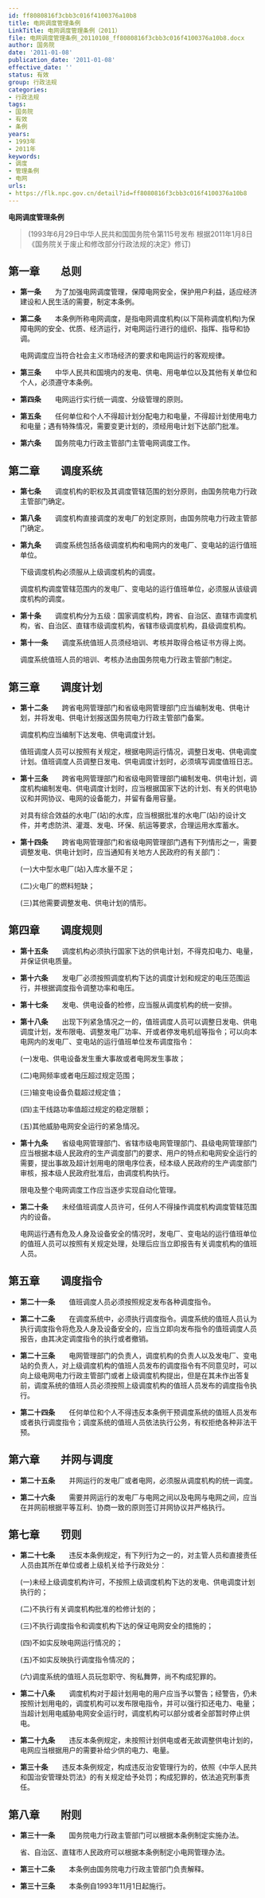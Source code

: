 ```yaml
---
id: ff8080816f3cbb3c016f4100376a10b8
title: 电网调度管理条例
LinkTitle: 电网调度管理条例（2011）
file: 电网调度管理条例_20110108_ff8080816f3cbb3c016f4100376a10b8.docx
author: 国务院
date: '2011-01-08'
publication_date: '2011-01-08'
effective_date: ''
status: 有效
group: 行政法规
categories:
- 行政法规
tags:
- 国务院
- 有效
- 条例
years:
- 1993年
- 2011年
keywords:
- 调度
- 管理条例
- 电网
urls:
- https://flk.npc.gov.cn/detail?id=ff8080816f3cbb3c016f4100376a10b8
---
```


**电网调度管理条例**

> (1993年6月29日中华人民共和国国务院令第115号发布 根据2011年1月8日《国务院关于废止和修改部分行政法规的决定》修订)

## 第一章　　总则

- **第一条**　　为了加强电网调度管理，保障电网安全，保护用户利益，适应经济建设和人民生活的需要，制定本条例。

- **第二条**　　本条例所称电网调度，是指电网调度机构(以下简称调度机构)为保障电网的安全、优质、经济运行，对电网运行进行的组织、指挥、指导和协调。

  电网调度应当符合社会主义市场经济的要求和电网运行的客观规律。

- **第三条**　　中华人民共和国境内的发电、供电、用电单位以及其他有关单位和个人，必须遵守本条例。

- **第四条**　　电网运行实行统一调度、分级管理的原则。

- **第五条**　　任何单位和个人不得超计划分配电力和电量，不得超计划使用电力和电量；遇有特殊情况，需要变更计划的，须经用电计划下达部门批准。

- **第六条**　　国务院电力行政主管部门主管电网调度工作。

## 第二章　　调度系统

- **第七条**　　调度机构的职权及其调度管辖范围的划分原则，由国务院电力行政主管部门确定。

- **第八条**　　调度机构直接调度的发电厂的划定原则，由国务院电力行政主管部门确定。

- **第九条**　　调度系统包括各级调度机构和电网内的发电厂、变电站的运行值班单位。

  下级调度机构必须服从上级调度机构的调度。

  调度机构调度管辖范围内的发电厂、变电站的运行值班单位，必须服从该级调度机构的调度。

- **第十条**　　调度机构分为五级：国家调度机构，跨省、自治区、直辖市调度机构，省、自治区、直辖市级调度机构，省辖市级调度机构，县级调度机构。

- **第十一条**　　调度系统值班人员须经培训、考核并取得合格证书方得上岗。

  调度系统值班人员的培训、考核办法由国务院电力行政主管部门制定。

## 第三章　　调度计划

- **第十二条**　　跨省电网管理部门和省级电网管理部门应当编制发电、供电计划，并将发电、供电计划报送国务院电力行政主管部门备案。

  调度机构应当编制下达发电、供电调度计划。

  值班调度人员可以按照有关规定，根据电网运行情况，调整日发电、供电调度计划。值班调度人员调整日发电、供电调度计划时，必须填写调度值班日志。

- **第十三条**　　跨省电网管理部门和省级电网管理部门编制发电、供电计划，调度机构编制发电、供电调度计划时，应当根据国家下达的计划、有关的供电协议和并网协议、电网的设备能力，并留有备用容量。

  对具有综合效益的水电厂(站)的水库，应当根据批准的水电厂(站)的设计文件，并考虑防洪、灌溉、发电、环保、航运等要求，合理运用水库蓄水。

- **第十四条**　　跨省电网管理部门和省级电网管理部门遇有下列情形之一，需要调整发电、供电计划时，应当通知有关地方人民政府的有关部门：

  (一)大中型水电厂(站)入库水量不足；

  (二)火电厂的燃料短缺；

  (三)其他需要调整发电、供电计划的情形。

## 第四章　　调度规则

- **第十五条**　　调度机构必须执行国家下达的供电计划，不得克扣电力、电量，并保证供电质量。

- **第十六条**　　发电厂必须按照调度机构下达的调度计划和规定的电压范围运行，并根据调度指令调整功率和电压。

- **第十七条**　　发电、供电设备的检修，应当服从调度机构的统一安排。

- **第十八条**　　出现下列紧急情况之一的，值班调度人员可以调整日发电、供电调度计划，发布限电、调整发电厂功率、开或者停发电机组等指令；可以向本电网内的发电厂、变电站的运行值班单位发布调度指令：

  (一)发电、供电设备发生重大事故或者电网发生事故；

  (二)电网频率或者电压超过规定范围；

  (三)输变电设备负载超过规定值；

  (四)主干线路功率值超过规定的稳定限额；

  (五)其他威胁电网安全运行的紧急情况。

- **第十九条**　　省级电网管理部门、省辖市级电网管理部门、县级电网管理部门应当根据本级人民政府的生产调度部门的要求、用户的特点和电网安全运行的需要，提出事故及超计划用电的限电序位表，经本级人民政府的生产调度部门审核，报本级人民政府批准后，由调度机构执行。

  限电及整个电网调度工作应当逐步实现自动化管理。

- **第二十条**　　未经值班调度人员许可，任何人不得操作调度机构调度管辖范围内的设备。

  电网运行遇有危及人身及设备安全的情况时，发电厂、变电站的运行值班单位的值班人员可以按照有关规定处理，处理后应当立即报告有关调度机构的值班人员。

## 第五章　　调度指令

- **第二十一条**　　值班调度人员必须按照规定发布各种调度指令。

- **第二十二条**　　在调度系统中，必须执行调度指令。调度系统的值班人员认为执行调度指令将危及人身及设备安全的，应当立即向发布指令的值班调度人员报告，由其决定调度指令的执行或者撤销。

- **第二十三条**　　电网管理部门的负责人，调度机构的负责人以及发电厂、变电站的负责人，对上级调度机构的值班人员发布的调度指令有不同意见时，可以向上级电网电力行政主管部门或者上级调度机构提出，但是在其未作出答复前，调度系统的值班人员必须按照上级调度机构的值班人员发布的调度指令执行。

- **第二十四条**　　任何单位和个人不得违反本条例干预调度系统的值班人员发布或者执行调度指令；调度系统的值班人员依法执行公务，有权拒绝各种非法干预。

## 第六章　　并网与调度

- **第二十五条**　　并网运行的发电厂或者电网，必须服从调度机构的统一调度。

- **第二十六条**　　需要并网运行的发电厂与电网之间以及电网与电网之间，应当在并网前根据平等互利、协商一致的原则签订并网协议并严格执行。

## 第七章　　罚则

- **第二十七条**　　违反本条例规定，有下列行为之一的，对主管人员和直接责任人员由其所在单位或者上级机关给予行政处分：

  (一)未经上级调度机构许可，不按照上级调度机构下达的发电、供电调度计划执行的；

  (二)不执行有关调度机构批准的检修计划的；

  (三)不执行调度指令和调度机构下达的保证电网安全的措施的；

  (四)不如实反映电网运行情况的；

  (五)不如实反映执行调度指令情况的；

  (六)调度系统的值班人员玩忽职守、徇私舞弊，尚不构成犯罪的。

- **第二十八条**　　调度机构对于超计划用电的用户应当予以警告；经警告，仍未按照计划用电的，调度机构可以发布限电指令，并可以强行扣还电力、电量；当超计划用电威胁电网安全运行时，调度机构可以部分或者全部暂时停止供电。

- **第二十九条**　　违反本条例规定，未按照计划供电或者无故调整供电计划的，电网应当根据用户的需要补给少供的电力、电量。

- **第三十条**　　违反本条例规定，构成违反治安管理行为的，依照《中华人民共和国治安管理处罚法》的有关规定给予处罚；构成犯罪的，依法追究刑事责任。

## 第八章　　附则

- **第三十一条**　　国务院电力行政主管部门可以根据本条例制定实施办法。

  省、自治区、直辖市人民政府可以根据本条例制定小电网管理办法。

- **第三十二条**　　本条例由国务院电力行政主管部门负责解释。

- **第三十三条**　　本条例自1993年11月1日起施行。

